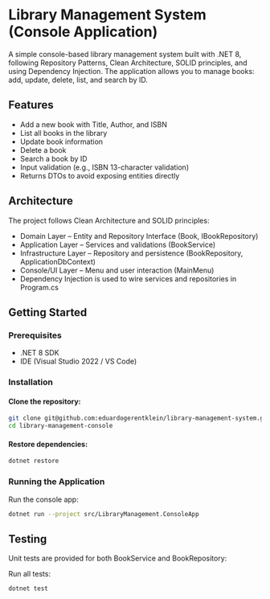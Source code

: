 # Library Management System (Console Application)

A simple console-based library management system built with .NET 8, following Repository Patterns, Clean Architecture, SOLID principles, and using Dependency Injection.
The application allows you to manage books: add, update, delete, list, and search by ID.

## Features

- Add a new book with Title, Author, and ISBN
- List all books in the library
- Update book information
- Delete a book
- Search a book by ID
- Input validation (e.g., ISBN 13-character validation)
- Returns DTOs to avoid exposing entities directly

## Architecture

The project follows Clean Architecture and SOLID principles:

- Domain Layer – Entity and Repository Interface (Book, IBookRepository)
- Application Layer – Services and validations (BookService)
- Infrastructure Layer – Repository and persistence (BookRepository, ApplicationDbContext)
- Console/UI Layer – Menu and user interaction (MainMenu)
- Dependency Injection is used to wire services and repositories in Program.cs

## Getting Started
### Prerequisites

- .NET 8 SDK
- IDE (Visual Studio 2022 / VS Code)

### Installation

#### Clone the repository:

```bash
git clone git@github.com:eduardogerentklein/library-management-system.git
cd library-management-console
```

#### Restore dependencies:
```bash
dotnet restore
```

### Running the Application
Run the console app:

```bash
dotnet run --project src/LibraryManagement.ConsoleApp
```

## Testing

Unit tests are provided for both BookService and BookRepository:

Run all tests:
```bash
dotnet test
```